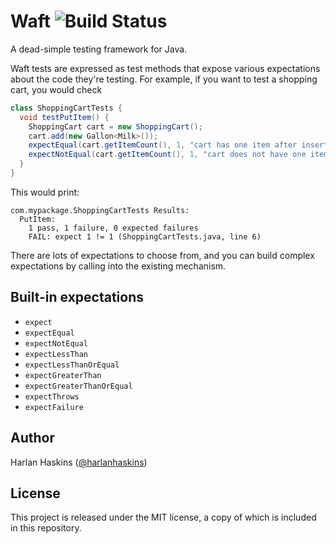 # Waft ![Build Status](https://travis-ci.org/harlanhaskins/Waft.svg?branch=master)
A dead-simple testing framework for Java.

Waft tests are expressed as test methods that expose various expectations
about the code they're testing.
For example, if you want to test a shopping cart, you would check

```java
class ShoppingCartTests {
  void testPutItem() {
    ShoppingCart cart = new ShoppingCart();
    cart.add(new Gallon<Milk>());
    expectEqual(cart.getItemCount(), 1, "cart has one item after insertion");
    expectNotEqual(cart.getItemCount(), 1, "cart does not have one item after insertion");
  }
}
```

This would print:

```
com.mypackage.ShoppingCartTests Results:
  PutItem:
    1 pass, 1 failure, 0 expected failures
    FAIL: expect 1 != 1 (ShoppingCartTests.java, line 6)
```

There are lots of expectations to choose from, and you can build
complex expectations by calling into the existing mechanism.

## Built-in expectations

- `expect`
- `expectEqual`
- `expectNotEqual`
- `expectLessThan`
- `expectLessThanOrEqual`
- `expectGreaterThan`
- `expectGreaterThanOrEqual`
- `expectThrows`
- `expectFailure`

## Author
Harlan Haskins ([@harlanhaskins](https://github.com/harlanhaskins))

## License
This project is released under the MIT license, a copy of which is included
in this repository.
